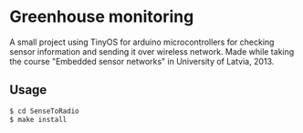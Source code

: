 # Greenhouse monitoring

A small project using TinyOS for arduino microcontrollers for checking sensor information and sending it over wireless network. Made while taking the course "Embedded sensor networks" in University of Latvia, 2013. 

## Usage

```bash
$ cd SenseToRadio
$ make install
```
